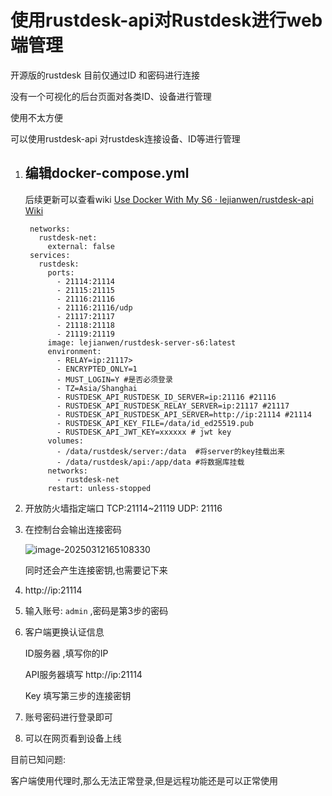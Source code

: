 # 使用rustdesk-api对Rustdesk进行web端管理



开源版的rustdesk 目前仅通过ID 和密码进行连接

没有一个可视化的后台页面对各类ID、设备进行管理

使用不太方便

可以使用rustdesk-api 对rustdesk连接设备、ID等进行管理



1. ## 编辑docker-compose.yml

   后续更新可以查看wiki [Use Docker With My S6 · lejianwen/rustdesk-api Wiki](https://github.com/lejianwen/rustdesk-api/wiki/Use-Docker-With-My-S6)

   ```
    networks:
      rustdesk-net:
        external: false
    services:
      rustdesk:
        ports:
          - 21114:21114
          - 21115:21115
          - 21116:21116
          - 21116:21116/udp
          - 21117:21117
          - 21118:21118
          - 21119:21119
        image: lejianwen/rustdesk-server-s6:latest
        environment:
          - RELAY=ip:21117>
          - ENCRYPTED_ONLY=1
          - MUST_LOGIN=Y #是否必须登录
          - TZ=Asia/Shanghai
          - RUSTDESK_API_RUSTDESK_ID_SERVER=ip:21116 #21116
          - RUSTDESK_API_RUSTDESK_RELAY_SERVER=ip:21117 #21117
          - RUSTDESK_API_RUSTDESK_API_SERVER=http://ip:21114 #21114
          - RUSTDESK_API_KEY_FILE=/data/id_ed25519.pub
          - RUSTDESK_API_JWT_KEY=xxxxxx # jwt key
        volumes:
          - /data/rustdesk/server:/data  #将server的key挂载出来
          - /data/rustdesk/api:/app/data #将数据库挂载
        networks:
          - rustdesk-net
        restart: unless-stopped
   
   ```

   

2. 开放防火墙指定端口 TCP:21114~21119 UDP: 21116

3. 在控制台会输出连接密码

   ![image-20250312165108330](https://github.com/lejianwen/rustdesk-api/raw/master/docs/init_admin_pwd.png)

   同时还会产生连接密钥,也需要记下来

4. http://ip:21114

5.  输入账号: `admin` ,密码是第3步的密码

6. 客户端更换认证信息

   ID服务器 ,填写你的IP

   API服务器填写 http://ip:21114

   Key 填写第三步的连接密钥

7. 账号密码进行登录即可

8. 可以在网页看到设备上线



目前已知问题:

客户端使用代理时,那么无法正常登录,但是远程功能还是可以正常使用
